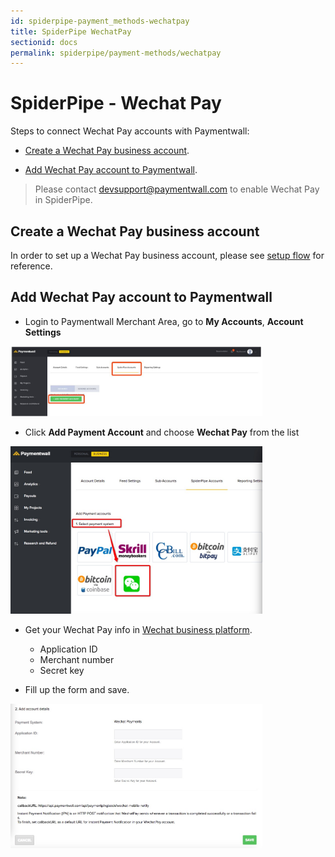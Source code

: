 ```yaml
---
id: spiderpipe-payment_methods-wechatpay
title: SpiderPipe WechatPay
sectionid: docs
permalink: spiderpipe/payment-methods/wechatpay
---
```


# SpiderPipe - Wechat Pay

Steps to connect Wechat Pay accounts with Paymentwall:

* [Create a Wechat Pay business account](#create-a-wechat-pay-business-account).

* [Add Wechat Pay account to Paymentwall](#add-wechat-pay-account-to-paymentwall).

> Please contact [devsupport@paymentwall.com](mailto:devsupport@paymentwall.com) to enable Wechat Pay in SpiderPipe.

## Create a Wechat Pay business account

In order to set up a Wechat Pay business account, please see [setup flow](http://kf.qq.com/faq/120911VrYVrA150813MFFJZv.html ) for reference.

## Add Wechat Pay account to Paymentwall

* Login to Paymentwall Merchant Area, go to **My Accounts**, **Account Settings**

<div class="docs-img">
	<img src="/textures/pic/spiderpipe/pw-account_settings-add-spiderpipe-account.jpg" style="max-width:80%">
</div>

* Click **Add Payment Account** and choose **Wechat Pay** from the list

<div class="docs-img">
	<img src="/textures/pic/spiderpipe/pw-account_settings-spiderpipe-select-wechat.jpg" style="max-width:80%">
</div>

* Get your Wechat Pay info in [Wechat business platform](https://pay.weixin.qq.com/index.php/core/home/login?return_url=%2Findex.php%2F).

  - Application ID
  - Merchant number
  - Secret key

* Fill up the form and save.

<div class="docs-img">
	<img src="/textures/pic/spiderpipe/pw-account_settings-spiderpipe-wechat-form.jpg" style="max-width:80%">
</div>
